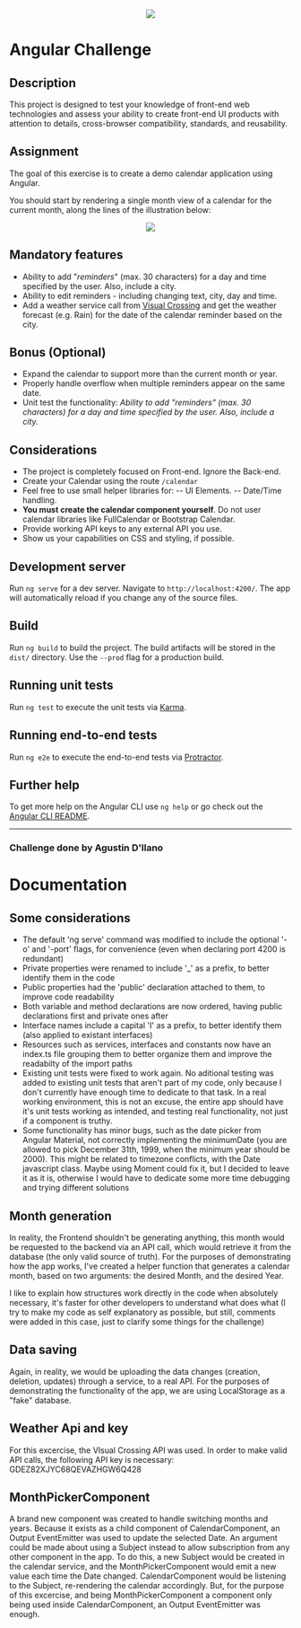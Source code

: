 <div align="center">
    <img src="https://storage.googleapis.com/public-jobsity-bucket/jobsity_logo_small.png"/>
</div>

# Angular Challenge

## Description

This project is designed to test your knowledge of front-end web technologies and assess your ability to create front-​end UI products with attention to details, cross-browser compatibility, standards, and  reusability.

## Assignment

The goal of this exercise is to create a demo calendar application using Angular.

You should start by rendering a single month view of a calendar for the current month, along the lines of the illustration below:
<div align="center">
    <img src="https://raw.githubusercontent.com/Jobsity/ReactChallenge/main/src/assets/CalendarSample.png"/>
</div>

## Mandatory features
 - Ability to add "*reminders*" (max. 30 characters) for a day and time specified by the user. Also, include a city.
 - Ability to edit reminders - including changing text, city, day and time.
 - Add a weather service call from [Visual Crossing](https://www.visualcrossing.com/weather/weather-data-services#) and get the weather forecast (e.g. Rain) for the date of the calendar reminder based on the city.

## Bonus (Optional)

- Expand the calendar to support more than the current month or year.
- Properly handle overflow when multiple reminders appear on the same date.
- Unit test the functionality: *Ability to add "*reminders*" (max. 30 characters) for a day and time specified by the user. Also, include a city.*

## Considerations

 - The project is completely focused on Front-end. Ignore the Back-end.
 - Create your Calendar using the route `/calendar`
 - Feel free to use small helper libraries for:
 -- UI Elements.
 -- Date/Time handling.
 - **You must create the calendar component yourself**. Do not user calendar libraries like FullCalendar or Bootstrap Calendar.
 - Provide working API keys to any external API you use.
 - Show us your capabilities on CSS and styling, if possible.


## Development server

Run `ng serve` for a dev server. Navigate to `http://localhost:4200/`. The app will automatically reload if you change any of the source files.

## Build

Run `ng build` to build the project. The build artifacts will be stored in the `dist/` directory. Use the `--prod` flag for a production build.

## Running unit tests

Run `ng test` to execute the unit tests via [Karma](https://karma-runner.github.io).

## Running end-to-end tests

Run `ng e2e` to execute the end-to-end tests via [Protractor](http://www.protractortest.org/).

## Further help

To get more help on the Angular CLI use `ng help` or go check out the [Angular CLI README](https://github.com/angular/angular-cli/blob/master/README.md).


-----------------------------------------------------------------------------------

### Challenge done by Agustin D'llano
# Documentation

## Some considerations

- The default 'ng serve' command was modified to include the optional '-o' and '-port' flags, for convenience (even when declaring port 4200 is redundant)
- Private properties were renamed to include '_' as a prefix, to better identify them in the code
- Public properties had the 'public' declaration attached to them, to improve code readability
- Both variable and method declarations are now ordered, having public declarations first and private ones after
- Interface names include a capital 'I' as a prefix, to better identify them (also applied to existant interfaces)
- Resources such as services, interfaces and constants now have an index.ts file grouping them to better organize them and improve the readabilty of the import paths
- Existing unit tests were fixed to work again. No aditional testing was added to existing unit tests that aren't part of my code, only because I don't currently have enough time to dedicate to that task. In a real working environment, this is not an excuse, the entire app should have it's unit tests working as intended, and testing real functionality, not just if a component is truthy.
- Some functionality has minor bugs, such as the date picker from Angular Material, not correctly implementing the minimumDate (you are allowed to pick December 31th, 1999, when the minimum year should be 2000). This might be related to timezone conflicts, with the Date javascript class. Maybe using Moment could fix it, but I decided to leave it as it is, otherwise I would have to dedicate some more time debugging and trying different solutions

## Month generation

In reality, the Frontend shouldn't be generating anything, this month would be requested to the backend via an API call, which would retrieve it from the database
(the only valid source of truth).
For the purposes of demonstrating how the app works, I've created a helper function that generates a calendar month, based on two arguments: the desired Month, and the desired Year.

I like to explain how structures work directly in the code when absolutely necessary, it's faster for other developers to understand what does what (I try to make my code as self explanatory as possible, but still, comments were added in this case, just to clarify some things for the challenge)

## Data saving

Again, in reality, we would be uploading the data changes (creation, deletion, updates) through a service, to a real API. For the purposes of demonstrating the functionality of the app, we are using LocalStorage as a "fake" database.

## Weather Api and key

For this excercise, the VIsual Crossing API was used. In order to make valid API calls, the following API key is necessary: GDEZ82XJYC68QEVAZHGW6Q428

## MonthPickerComponent

A brand new component was created to handle switching months and years. Because it exists as a child component of CalendarComponent, an Output EventEmitter was used to update the selected Date. An argument could be made about using a Subject instead to allow subscription from any other component in the app. To do this, a new Subject would be created in the calendar service, and the MonthPickerComponent would emit a new value each time the Date changed. CalendarComponent would be listening to the Subject, re-rendering the calendar accordingly. But, for the purpose of this excercise, and being MonthPickerComponent a component only being used inside CalendarComponent, an Output EventEmitter was enough.
